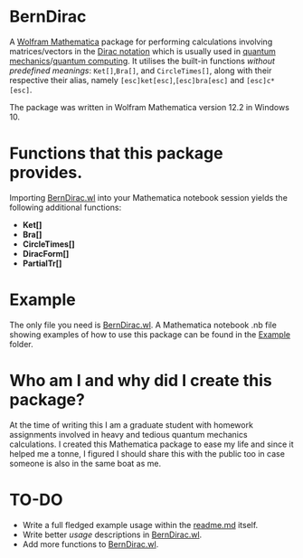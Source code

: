 # BernDirac
A [Wolfram Mathematica](https://www.wolfram.com/mathematica/) package for performing calculations involving matrices/vectors in the [Dirac notation](https://en.wikipedia.org/wiki/Bra%E2%80%93ket_notation) which is usually used in [quantum mechanics](https://en.wikipedia.org/wiki/Quantum_mechanics)/[quantum computing](https://en.wikipedia.org/wiki/Quantum_computing). It utilises the built-in functions *without predefined meanings*: `Ket[]`,`Bra[]`, and `CircleTimes[]`, along with their respective their alias, namely `[esc]ket[esc]`,`[esc]bra[esc]` and `[esc]c*[esc]`.

The package was written in Wolfram Mathematica version 12.2 in Windows 10.

# Functions that this package provides.
Importing [BernDirac.wl](https://github.com/bernie-wu/BernDirac/blob/main/BernDirac.wl) into your Mathematica notebook session yields the following additional functions:
 * **Ket[]**
 * **Bra[]**
 * **CircleTimes[]**
 * **DiracForm[]**
 * **PartialTr[]**

# Example
The only file you need is [BernDirac.wl](https://github.com/bernie-wu/BernDirac/blob/main/BernDirac.wl). A Mathematica notebook .nb file showing examples of how to use this package can be found in the [Example](https://github.com/bernie-wu/BernDirac/tree/main/Example) folder.

# Who am I and why did I create this package?
At the time of writing this I am a graduate student with homework assignments involved in heavy and tedious quantum mechanics calculations. I created this Mathematica package to ease my life and since it helped me a tonne, I figured I should share this with the public too in case someone is also in the same boat as me.

# TO-DO
 * Write a full fledged example usage within the [readme.md](https://github.com/bernie-wu/BernDirac/blob/main/README.md) itself.
 * Write better *usage* descriptions in [BernDirac.wl](https://github.com/bernie-wu/BernDirac/blob/main/BernDirac.wl).
 * Add more functions to [BernDirac.wl](https://github.com/bernie-wu/BernDirac/blob/main/BernDirac.wl).
